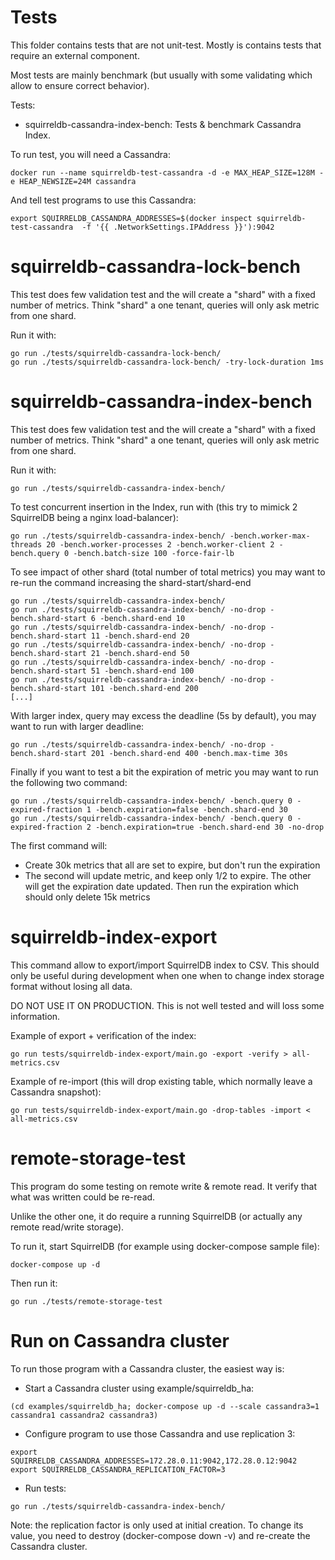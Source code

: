 # Tests

This folder contains tests that are not unit-test. Mostly is contains tests
that require an external component.

Most tests are mainly benchmark (but usually with some validating which allow
to ensure correct behavior).

Tests:

* squirreldb-cassandra-index-bench: Tests & benchmark Cassandra Index.


To run test, you will need a Cassandra:

```
docker run --name squirreldb-test-cassandra -d -e MAX_HEAP_SIZE=128M -e HEAP_NEWSIZE=24M cassandra
```

And tell test programs to use this Cassandra:
```
export SQUIRRELDB_CASSANDRA_ADDRESSES=$(docker inspect squirreldb-test-cassandra  -f '{{ .NetworkSettings.IPAddress }}'):9042
```

# squirreldb-cassandra-lock-bench

This test does few validation test and the will create a "shard" with a fixed number of metrics.
Think "shard" a one tenant, queries will only ask metric from one shard.

Run it with:
```
go run ./tests/squirreldb-cassandra-lock-bench/
go run ./tests/squirreldb-cassandra-lock-bench/ -try-lock-duration 1ms
```

# squirreldb-cassandra-index-bench

This test does few validation test and the will create a "shard" with a fixed number of metrics.
Think "shard" a one tenant, queries will only ask metric from one shard.

Run it with:
```
go run ./tests/squirreldb-cassandra-index-bench/
```

To test concurrent insertion in the Index, run with (this try to mimick 2 SquirrelDB being a nginx load-balancer):
```
go run ./tests/squirreldb-cassandra-index-bench/ -bench.worker-max-threads 20 -bench.worker-processes 2 -bench.worker-client 2 -bench.query 0 -bench.batch-size 100 -force-fair-lb
```

To see impact of other shard (total number of total metrics) you may want to re-run the command increasing the shard-start/shard-end

```
go run ./tests/squirreldb-cassandra-index-bench/
go run ./tests/squirreldb-cassandra-index-bench/ -no-drop -bench.shard-start 6 -bench.shard-end 10
go run ./tests/squirreldb-cassandra-index-bench/ -no-drop -bench.shard-start 11 -bench.shard-end 20
go run ./tests/squirreldb-cassandra-index-bench/ -no-drop -bench.shard-start 21 -bench.shard-end 50
go run ./tests/squirreldb-cassandra-index-bench/ -no-drop -bench.shard-start 51 -bench.shard-end 100
go run ./tests/squirreldb-cassandra-index-bench/ -no-drop -bench.shard-start 101 -bench.shard-end 200
[...]
```

With larger index, query may excess the deadline (5s by default), you may want to run with larger deadline:

```
go run ./tests/squirreldb-cassandra-index-bench/ -no-drop -bench.shard-start 201 -bench.shard-end 400 -bench.max-time 30s
```

Finally if you want to test a bit the expiration of metric you may want to run the following two command:
```
go run ./tests/squirreldb-cassandra-index-bench/ -bench.query 0 -expired-fraction 1 -bench.expiration=false -bench.shard-end 30
go run ./tests/squirreldb-cassandra-index-bench/ -bench.query 0 -expired-fraction 2 -bench.expiration=true -bench.shard-end 30 -no-drop
```

The first command will:

* Create 30k metrics that all are set to expire, but don't run the expiration
* The second will update metric, and keep only 1/2 to expire. The other will get the expiration date updated.
  Then run the expiration which should only delete 15k metrics

# squirreldb-index-export

This command allow to export/import SquirrelDB index to CSV. This should only
be useful during development when one when to change index storage format without
losing all data.

DO NOT USE IT ON PRODUCTION. This is not well tested and will loss some information.

Example of export + verification of the index:
```
go run tests/squirreldb-index-export/main.go -export -verify > all-metrics.csv
```

Example of re-import (this will drop existing table, which normally leave a Cassandra snapshot):
```
go run tests/squirreldb-index-export/main.go -drop-tables -import < all-metrics.csv
```


# remote-storage-test

This program do some testing on remote write & remote read. It verify that what was
written could be re-read.

Unlike the other one, it do require a running SquirrelDB (or actually any remote read/write storage).

To run it, start SquirrelDB (for example using docker-compose sample file):
```
docker-compose up -d
```

Then run it:
```
go run ./tests/remote-storage-test
```


# Run on Cassandra cluster

To run those program with a Cassandra cluster, the easiest way is:

* Start a Cassandra cluster using example/squirreldb_ha:
```
(cd examples/squirreldb_ha; docker-compose up -d --scale cassandra3=1 cassandra1 cassandra2 cassandra3)
```
* Configure program to use those Cassandra and use replication 3:
```
export SQUIRRELDB_CASSANDRA_ADDRESSES=172.28.0.11:9042,172.28.0.12:9042
export SQUIRRELDB_CASSANDRA_REPLICATION_FACTOR=3
```
* Run tests:
```
go run ./tests/squirreldb-cassandra-index-bench/
```

Note: the replication factor is only used at initial creation. To change its value, you need
to destroy (docker-compose down -v) and re-create the Cassandra cluster.
